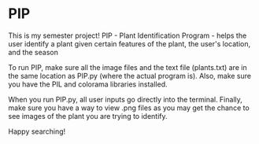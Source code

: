 # PIP
This is my semester project!
PIP - Plant Identification Program - helps the user identify a plant given certain features of the plant, the user's location, and the season

To run PIP, make sure all the image files and the text file (plants.txt) are in the same location as PIP.py (where the actual program is). 
Also, make sure you have the PIL and colorama libraries installed. 

When you run PIP.py, all user inputs go directly into the terminal. Finally, make sure you have a way to view .png files as you may get the chance to see images
of the plant you are trying to identify. 

Happy searching!
